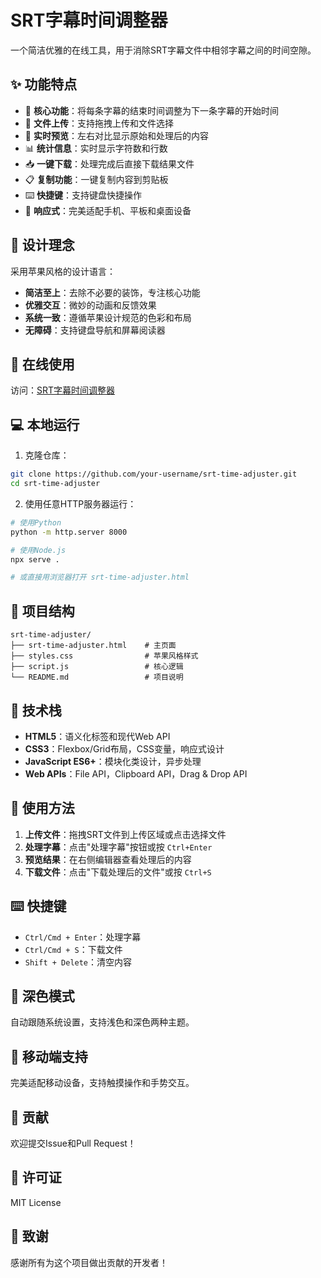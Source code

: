 # SRT字幕时间调整器

一个简洁优雅的在线工具，用于消除SRT字幕文件中相邻字幕之间的时间空隙。

## ✨ 功能特点

- 🎯 **核心功能**：将每条字幕的结束时间调整为下一条字幕的开始时间
- 📁 **文件上传**：支持拖拽上传和文件选择
- 👀 **实时预览**：左右对比显示原始和处理后的内容
- 📊 **统计信息**：实时显示字符数和行数
- 📥 **一键下载**：处理完成后直接下载结果文件
- 📋 **复制功能**：一键复制内容到剪贴板
- ⌨️ **快捷键**：支持键盘快捷操作
- 📱 **响应式**：完美适配手机、平板和桌面设备

## 🍎 设计理念

采用苹果风格的设计语言：
- **简洁至上**：去除不必要的装饰，专注核心功能
- **优雅交互**：微妙的动画和反馈效果
- **系统一致**：遵循苹果设计规范的色彩和布局
- **无障碍**：支持键盘导航和屏幕阅读器

## 🚀 在线使用

访问：[SRT字幕时间调整器](https://your-domain.pages.dev)

## 💻 本地运行

1. 克隆仓库：
```bash
git clone https://github.com/your-username/srt-time-adjuster.git
cd srt-time-adjuster
```

2. 使用任意HTTP服务器运行：
```bash
# 使用Python
python -m http.server 8000

# 使用Node.js
npx serve .

# 或直接用浏览器打开 srt-time-adjuster.html
```

## 📁 项目结构

```
srt-time-adjuster/
├── srt-time-adjuster.html    # 主页面
├── styles.css                # 苹果风格样式
├── script.js                 # 核心逻辑
└── README.md                 # 项目说明
```

## 🔧 技术栈

- **HTML5**：语义化标签和现代Web API
- **CSS3**：Flexbox/Grid布局，CSS变量，响应式设计
- **JavaScript ES6+**：模块化类设计，异步处理
- **Web APIs**：File API，Clipboard API，Drag & Drop API

## 📝 使用方法

1. **上传文件**：拖拽SRT文件到上传区域或点击选择文件
2. **处理字幕**：点击"处理字幕"按钮或按 `Ctrl+Enter`
3. **预览结果**：在右侧编辑器查看处理后的内容
4. **下载文件**：点击"下载处理后的文件"或按 `Ctrl+S`

## ⌨️ 快捷键

- `Ctrl/Cmd + Enter`：处理字幕
- `Ctrl/Cmd + S`：下载文件
- `Shift + Delete`：清空内容

## 🌙 深色模式

自动跟随系统设置，支持浅色和深色两种主题。

## 📱 移动端支持

完美适配移动设备，支持触摸操作和手势交互。

## 🤝 贡献

欢迎提交Issue和Pull Request！

## 📄 许可证

MIT License

## 🙏 致谢

感谢所有为这个项目做出贡献的开发者！
